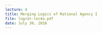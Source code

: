 ```yaml
---
lecture: 4
title: Merging Logics of Rational Agency I
file: lograt-lec4a.pdf
date: July 30, 2010 
---
```


